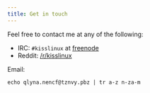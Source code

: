 ```yaml
---
title: Get in touch
---
```


Feel free to contact me at any of the following:

- IRC: `#kisslinux` at [freenode](https://freenode.net)
- Reddit: [/r/kisslinux](https://reddit.com/r/kisslinux)

Email:

```
echo qlyna.nencf@tznvy.pbz | tr a-z n-za-m
```

